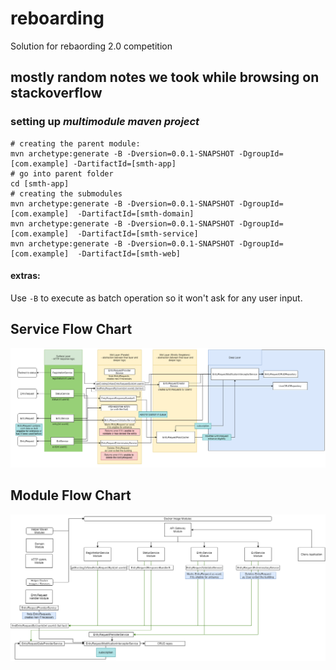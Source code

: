 # reboarding
Solution for rebaording 2.0 competition

## mostly random notes we took while browsing on stackoverflow
### setting up *multimodule maven project*
```
# creating the parent module:
mvn archetype:generate -B -Dversion=0.0.1-SNAPSHOT -DgroupId=[com.example] -DartifactId=[smth-app]
# go into parent folder
cd [smth-app]
# creating the submodules
mvn archetype:generate -B -Dversion=0.0.1-SNAPSHOT -DgroupId=[com.example]  -DartifactId=[smth-domain]
mvn archetype:generate -B -Dversion=0.0.1-SNAPSHOT -DgroupId=[com.example]  -DartifactId=[smth-service]
mvn archetype:generate -B -Dversion=0.0.1-SNAPSHOT -DgroupId=[com.example]  -DartifactId=[smth-web]
```
#### extras:
Use `-B` to execute as batch operation so it won't ask for any user input.

## Service Flow Chart
<img src="images/serviceFlowChart.png"/>

## Module Flow Chart
<img src="images/moduleFlowChart.png"/>

